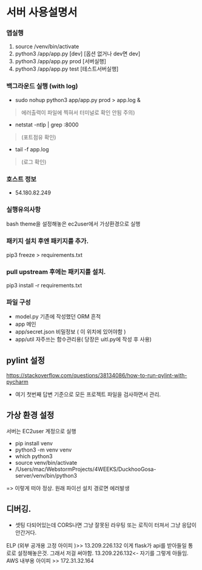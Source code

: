 # 서버 사용설명서

### 앱실행
1) source /venv/bin/activate
2) python3 /app/app.py [dev]  [옵션 없거나 dev면 dev]
3) python3 /app/app.py prod   [서버실행]
3) python3 /app/app.py test   [테스트서버실행]

### 백그라운드 실행 (with log)
* sudo nohup python3 app/app.py prod > app.log &
> 에러출력이 파일에 찍혀서 터미널로 확인 안됨 주의)    
* netstat -ntlp | grep :8000      
> (포트점유 확인)
* tail -f app.log   
> (로그 확인)

### 호스트 정보
* 54.180.82.249

### 실행유의사항
bash theme을 설정해놓은 ec2user에서 가상환경으로 실행

### 패키지 설치 후엔 패키지를 추가.
pip3 freeze > requirements.txt

### pull upstream 후에는 패키지를 설치.
pip3 install -r requirements.txt

### 파일 구성
- model.py 기존에 작성했던 ORM 흔적
- app 메인
- app/secret.json 비밀정보 ( 이 위치에 있어야함 )
- app/util 자주쓰는 함수관리용( 당장은 uitl.py에 작성 후 사용)

## pylint 설정
https://stackoverflow.com/questions/38134086/how-to-run-pylint-with-pycharm
- 여기 첫번째 답변 기준으로 모든 프로젝트 파일을 검사하면서 관리.


## 가상 환경 설정
서버는 EC2user 계정으로 실행
- pip install venv
- python3 -m venv venv
- which python3 
- source venv/bin/activate
- /Users/mac/WebstormProjects/4WEEKS/DuckhooGosa-server/venv/bin/python3

=> 이렇게 떠야 정상. 원래 파이선 설치 경로면 에러발생

## 디버깅.
- 셋팅 다되어있는데 CORS나면 그냥 잘못된 라우팅 또는 로직이 터져서 그냥 응답이 안간거다. 

ELP (외부 공개용 고정 아이피 )>>  13.209.226.132 이게 flask가 api를 받아들일 통로로 설정해놓은것. 그래서 저걸 써야함. 13.209.226.132<- 자기를 그렇게 아들임.
AWS 내부용 아이피 >> 172.31.32.164

